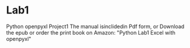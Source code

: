 # Lab1
 Python openpyxl Project1
 The manual isinclidedin Pdf form, or
 Download the epub or order the print book on Amazon: "Python Lab1 Excel with openpyxl"
